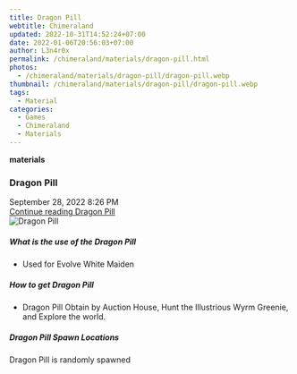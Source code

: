 ```yaml
---
title: Dragon Pill
webtitle: Chimeraland
updated: 2022-10-31T14:52:24+07:00
date: 2022-01-06T20:56:03+07:00
author: L3n4r0x
permalink: /chimeraland/materials/dragon-pill.html
photos:
  - /chimeraland/materials/dragon-pill/dragon-pill.webp
thumbnail: /chimeraland/materials/dragon-pill/dragon-pill.webp
tags:
  - Material
categories:
  - Games
  - Chimeraland
  - Materials
---
```


<section id="bootstrap-wrapper"><link rel="stylesheet" href="https://cdn.statically.io/gh/dimaslanjaka/Web-Manajemen/40ac3225/css/bootstrap-4.5-wrapper.css"/><div class="row g-0 border rounded overflow-hidden flex-md-row mb-4 shadow-sm position-relative"><div class="col p-4 d-flex flex-column position-static"><strong class="d-inline-block mb-2 text-success">materials</strong><h3 class="mb-0">Dragon Pill</h3><div class="mb-1 text-muted">September 28, 2022 8:26 PM</div><a href="#" class="stretched-link d-none">Continue reading Dragon Pill</a></div><div class="col-auto d-none d-lg-block"><img src="/chimeraland/materials/dragon-pill/dragon-pill.webp" alt="Dragon Pill"/></div></div><div class="row"><div class="col-lg-6 col-12 mb-2"><div class="card"><div class="card-body"><h5 class="card-title">What is the use of the Dragon Pill</h5><div class="card-text"><ul><li>Used for Evolve White Maiden</li></ul></div></div></div></div><div class="col-lg-6 col-12 mb-2"><div class="card"><div class="card-body"><h5 class="card-title">How to get Dragon Pill</h5><div class="card-text"><ul><li>Dragon Pill Obtain by Auction House, Hunt the Illustrious Wyrm Greenie, and Explore the world.</li></ul></div></div></div></div><div class="col-12 mb-2"><h5>Dragon Pill Spawn Locations</h5><p>Dragon Pill is randomly spawned</p></div></div></section>